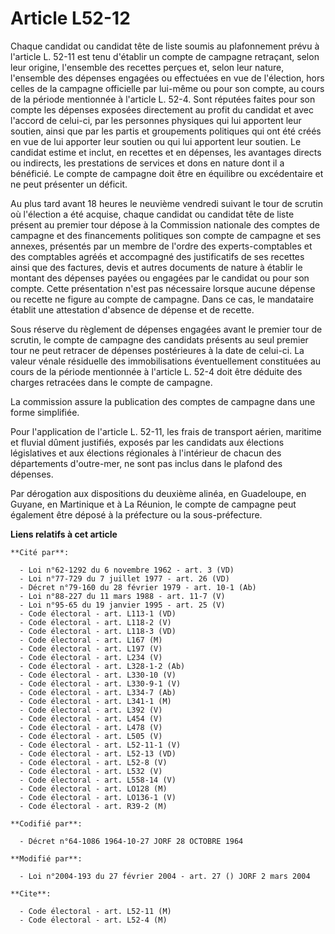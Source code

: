 # Article L52-12

Chaque candidat ou candidat tête de liste soumis au plafonnement prévu à l'article L. 52-11 est tenu d'établir un compte de
campagne retraçant, selon leur origine, l'ensemble des recettes perçues et, selon leur nature, l'ensemble des dépenses
engagées ou effectuées en vue de l'élection, hors celles de la campagne officielle par lui-même ou pour son compte, au cours
de la période mentionnée à l'article L. 52-4. Sont réputées faites pour son compte les dépenses exposées directement au
profit du candidat et avec l'accord de celui-ci, par les personnes physiques qui lui apportent leur soutien, ainsi que par
les partis et groupements politiques qui ont été créés en vue de lui apporter leur soutien ou qui lui apportent leur soutien.
Le candidat estime et inclut, en recettes et en dépenses, les avantages directs ou indirects, les prestations de services et
dons en nature dont il a bénéficié. Le compte de campagne doit être en équilibre ou excédentaire et ne peut présenter un
déficit.

Au plus tard avant 18 heures le neuvième vendredi suivant le tour de scrutin où l'élection a été acquise, chaque candidat ou
candidat tête de liste présent au premier tour dépose à la Commission nationale des comptes de campagne et des financements
politiques son compte de campagne et ses annexes, présentés par un membre de l'ordre des experts-comptables et des comptables
agréés et accompagné des justificatifs de ses recettes ainsi que des factures, devis et autres documents de nature à établir
le montant des dépenses payées ou engagées par le candidat ou pour son compte. Cette présentation n'est pas nécessaire
lorsque aucune dépense ou recette ne figure au compte de campagne. Dans ce cas, le mandataire établit une attestation
d'absence de dépense et de recette.

Sous réserve du règlement de dépenses engagées avant le premier tour de scrutin, le compte de campagne des candidats présents
au seul premier tour ne peut retracer de dépenses postérieures à la date de celui-ci. La valeur vénale résiduelle des
immobilisations éventuellement constituées au cours de la période mentionnée à l'article L. 52-4 doit être déduite des
charges retracées dans le compte de campagne.

La commission assure la publication des comptes de campagne dans une forme simplifiée.

Pour l'application de l'article L. 52-11, les frais de transport aérien, maritime et fluvial dûment justifiés, exposés par
les candidats aux élections législatives et aux élections régionales à l'intérieur de chacun des départements d'outre-mer, ne
sont pas inclus dans le plafond des dépenses.

Par dérogation aux dispositions du deuxième alinéa, en Guadeloupe, en Guyane, en Martinique et à La Réunion, le compte de
campagne peut également être déposé à la préfecture ou la sous-préfecture.

**Liens relatifs à cet article**

	**Cité par**:

	  - Loi n°62-1292 du 6 novembre 1962 - art. 3 (VD)
	  - Loi n°77-729 du 7 juillet 1977 - art. 26 (VD)
	  - Décret n°79-160 du 28 février 1979 - art. 10-1 (Ab)
	  - Loi n°88-227 du 11 mars 1988 - art. 11-7 (V)
	  - Loi n°95-65 du 19 janvier 1995 - art. 25 (V)
	  - Code électoral - art. L113-1 (VD)
	  - Code électoral - art. L118-2 (V)
	  - Code électoral - art. L118-3 (VD)
	  - Code électoral - art. L167 (M)
	  - Code électoral - art. L197 (V)
	  - Code électoral - art. L234 (V)
	  - Code électoral - art. L328-1-2 (Ab)
	  - Code électoral - art. L330-10 (V)
	  - Code électoral - art. L330-9-1 (V)
	  - Code électoral - art. L334-7 (Ab)
	  - Code électoral - art. L341-1 (M)
	  - Code électoral - art. L392 (V)
	  - Code électoral - art. L454 (V)
	  - Code électoral - art. L478 (V)
	  - Code électoral - art. L505 (V)
	  - Code électoral - art. L52-11-1 (V)
	  - Code électoral - art. L52-13 (VD)
	  - Code électoral - art. L52-8 (V)
	  - Code électoral - art. L532 (V)
	  - Code électoral - art. L558-14 (V)
	  - Code électoral - art. LO128 (M)
	  - Code électoral - art. LO136-1 (V)
	  - Code électoral - art. R39-2 (M)

	**Codifié par**:

	  - Décret n°64-1086 1964-10-27 JORF 28 OCTOBRE 1964

	**Modifié par**:

	  - Loi n°2004-193 du 27 février 2004 - art. 27 () JORF 2 mars 2004

	**Cite**:

	  - Code électoral - art. L52-11 (M)
	  - Code électoral - art. L52-4 (M)
